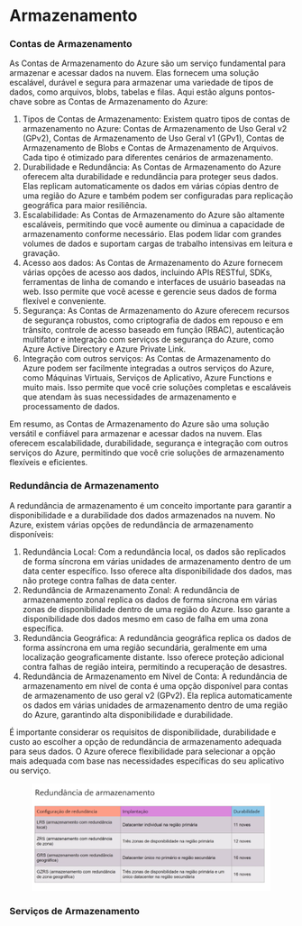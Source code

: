 # Armazenamento

### Contas de Armazenamento

As Contas de Armazenamento do Azure são um serviço fundamental para armazenar e acessar dados na nuvem. Elas fornecem uma solução escalável, durável e segura para armazenar uma variedade de tipos de dados, como arquivos, blobs, tabelas e filas. Aqui estão alguns pontos-chave sobre as Contas de Armazenamento do Azure:

1. Tipos de Contas de Armazenamento: Existem quatro tipos de contas de armazenamento no Azure: Contas de Armazenamento de Uso Geral v2 (GPv2), Contas de Armazenamento de Uso Geral v1 (GPv1), Contas de Armazenamento de Blobs e Contas de Armazenamento de Arquivos. Cada tipo é otimizado para diferentes cenários de armazenamento.
2. Durabilidade e Redundância: As Contas de Armazenamento do Azure oferecem alta durabilidade e redundância para proteger seus dados. Elas replicam automaticamente os dados em várias cópias dentro de uma região do Azure e também podem ser configuradas para replicação geográfica para maior resiliência.
3. Escalabilidade: As Contas de Armazenamento do Azure são altamente escaláveis, permitindo que você aumente ou diminua a capacidade de armazenamento conforme necessário. Elas podem lidar com grandes volumes de dados e suportam cargas de trabalho intensivas em leitura e gravação.
4. Acesso aos dados: As Contas de Armazenamento do Azure fornecem várias opções de acesso aos dados, incluindo APIs RESTful, SDKs, ferramentas de linha de comando e interfaces de usuário baseadas na web. Isso permite que você acesse e gerencie seus dados de forma flexível e conveniente.
5. Segurança: As Contas de Armazenamento do Azure oferecem recursos de segurança robustos, como criptografia de dados em repouso e em trânsito, controle de acesso baseado em função (RBAC), autenticação multifator e integração com serviços de segurança do Azure, como Azure Active Directory e Azure Private Link.
6. Integração com outros serviços: As Contas de Armazenamento do Azure podem ser facilmente integradas a outros serviços do Azure, como Máquinas Virtuais, Serviços de Aplicativo, Azure Functions e muito mais. Isso permite que você crie soluções completas e escaláveis que atendam às suas necessidades de armazenamento e processamento de dados.

Em resumo, as Contas de Armazenamento do Azure são uma solução versátil e confiável para armazenar e acessar dados na nuvem. Elas oferecem escalabilidade, durabilidade, segurança e integração com outros serviços do Azure, permitindo que você crie soluções de armazenamento flexíveis e eficientes.



### Redundância de Armazenamento

A redundância de armazenamento é um conceito importante para garantir a disponibilidade e a durabilidade dos dados armazenados na nuvem. No Azure, existem várias opções de redundância de armazenamento disponíveis:

1. Redundância Local: Com a redundância local, os dados são replicados de forma síncrona em várias unidades de armazenamento dentro de um data center específico. Isso oferece alta disponibilidade dos dados, mas não protege contra falhas de data center.
2. Redundância de Armazenamento Zonal: A redundância de armazenamento zonal replica os dados de forma síncrona em várias zonas de disponibilidade dentro de uma região do Azure. Isso garante a disponibilidade dos dados mesmo em caso de falha em uma zona específica.
3. Redundância Geográfica: A redundância geográfica replica os dados de forma assíncrona em uma região secundária, geralmente em uma localização geograficamente distante. Isso oferece proteção adicional contra falhas de região inteira, permitindo a recuperação de desastres.
4. Redundância de Armazenamento em Nível de Conta: A redundância de armazenamento em nível de conta é uma opção disponível para contas de armazenamento de uso geral v2 (GPv2). Ela replica automaticamente os dados em várias unidades de armazenamento dentro de uma região do Azure, garantindo alta disponibilidade e durabilidade.

É importante considerar os requisitos de disponibilidade, durabilidade e custo ao escolher a opção de redundância de armazenamento adequada para seus dados. O Azure oferece flexibilidade para selecionar a opção mais adequada com base nas necessidades específicas do seu aplicativo ou serviço.

<figure><img src="../.gitbook/assets/image (1) (1).png" alt="" width="563"><figcaption></figcaption></figure>



### Serviços de Armazenamento
